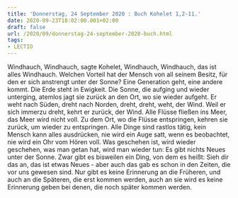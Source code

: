 ```yaml
---
title: 'Donnerstag, 24 September 2020 : Buch Kohelet 1,2-11.'
date: 2020-09-23T18:02:00.001+02:00
draft: false
url: /2020/09/donnerstag-24-september-2020-buch.html
tags: 
- LECTIO
---
```


Windhauch, Windhauch, sagte Kohelet, Windhauch, Windhauch, das ist alles Windhauch. Welchen Vorteil hat der Mensch von all seinem Besitz, für den er sich anstrengt unter der Sonne? Eine Generation geht, eine andere kommt. Die Erde steht in Ewigkeit. Die Sonne, die aufging und wieder unterging, atemlos jagt sie zurück an den Ort, wo sie wieder aufgeht. Er weht nach Süden, dreht nach Norden, dreht, dreht, weht, der Wind. Weil er sich immerzu dreht, kehrt er zurück, der Wind. Alle Flüsse fließen ins Meer, das Meer wird nicht voll. Zu dem Ort, wo die Flüsse entspringen, kehren sie zurück, um wieder zu entspringen. Alle Dinge sind rastlos tätig, kein Mensch kann alles ausdrücken, nie wird ein Auge satt, wenn es beobachtet, nie wird ein Ohr vom Hören voll. Was geschehen ist, wird wieder geschehen, was man getan hat, wird man wieder tun: Es gibt nichts Neues unter der Sonne. Zwar gibt es bisweilen ein Ding, von dem es heißt: Sieh dir das an, das ist etwas Neues - aber auch das gab es schon in den Zeiten, die vor uns gewesen sind. Nur gibt es keine Erinnerung an die Früheren, und auch an die Späteren, die erst kommen werden, auch an sie wird es keine Erinnerung geben bei denen, die noch später kommen werden.